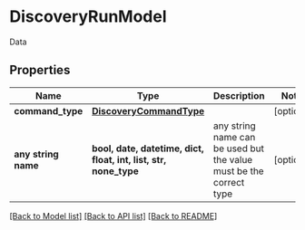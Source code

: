 # DiscoveryRunModel

Data

## Properties
Name | Type | Description | Notes
------------ | ------------- | ------------- | -------------
**command_type** | [**DiscoveryCommandType**](DiscoveryCommandType.md) |  | [optional] 
**any string name** | **bool, date, datetime, dict, float, int, list, str, none_type** | any string name can be used but the value must be the correct type | [optional]

[[Back to Model list]](../README.md#documentation-for-models) [[Back to API list]](../README.md#documentation-for-api-endpoints) [[Back to README]](../README.md)


